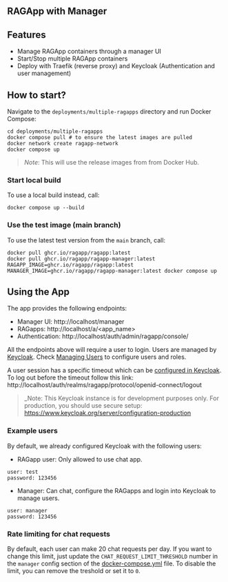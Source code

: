 ## RAGApp with Manager

## Features

- Manage RAGApp containers through a manager UI
- Start/Stop multiple RAGApp containers
- Deploy with Traefik (reverse proxy) and Keycloak (Authentication and user management)

## How to start?

Navigate to the `deployments/multiple-ragapps` directory and run Docker Compose:

```shell
cd deployments/multiple-ragapps
docker compose pull # to ensure the latest images are pulled
docker network create ragapp-network
docker compose up
```

> _Note_: This will use the release images from from Docker Hub.

### Start local build

To use a local build instead, call:

```shell
docker compose up --build
```

### Use the test image (main branch)

To use the latest test version from the `main` branch, call:

```shell
docker pull ghcr.io/ragapp/ragapp:latest
docker pull ghcr.io/ragapp/ragapp-manager:latest
RAGAPP_IMAGE=ghcr.io/ragapp/ragapp:latest MANAGER_IMAGE=ghcr.io/ragapp/ragapp-manager:latest docker compose up
```

## Using the App

The app provides the following endpoints:

- Manager UI: http://localhost/manager
- RAGapps: http://localhost/a/<app_name>
- Authentication: http://localhost/auth/admin/ragapp/console/

All the endpoints above will require a user to login. Users are managed by [Keycloak](https://www.keycloak.org/). Check [Managing Users](https://www.keycloak.org/docs/latest/server_admin/#assembly-managing-users_server_administration_guide) to configure users and roles.

A user session has a specific timeout which can be [configured in Keycloak](https://www.keycloak.org/docs/latest/server_admin/#_timeouts). To log out before the timeout follow this link: http://localhost/auth/realms/ragapp/protocol/openid-connect/logout

> \_Note: This Keycloak instance is for development purposes only. For production, you should use secure setup: https://www.keycloak.org/server/configuration-production

### Example users

By default, we already configured Keycloak with the following users:

- RAGapp user: Only allowed to use chat app.

```
user: test
password: 123456
```

- Manager: Can chat, configure the RAGapps and login into Keycloak to manage users.

```
user: manager
password: 123456
```

### Rate limiting for chat requests

By default, each user can make 20 chat requests per day. If you want to change this limit, just update the `CHAT_REQUEST_LIMIT_THRESHOLD` number in the `manager` config section of the [docker-compose.yml](./docker-compose.yml) file. To disable the limit, you can remove the treshold or set it to `0`.
